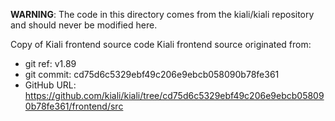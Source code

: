 **WARNING**: The code in this directory comes from the kiali/kiali repository and should never be modified here.

Copy of Kiali frontend source code
Kiali frontend source originated from:
* git ref:    v1.89
* git commit: cd75d6c5329ebf49c206e9ebcb058090b78fe361
* GitHub URL: https://github.com/kiali/kiali/tree/cd75d6c5329ebf49c206e9ebcb058090b78fe361/frontend/src
